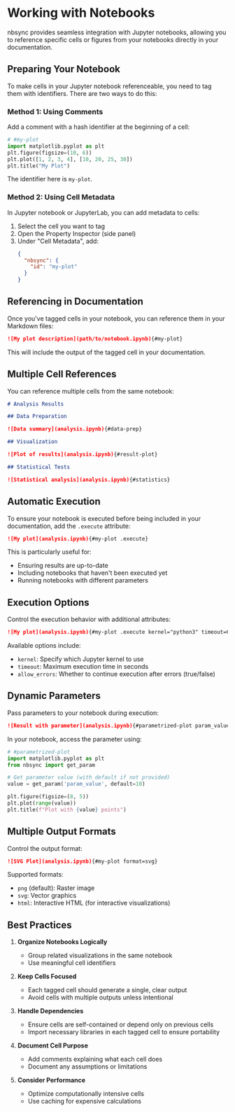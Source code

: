 # Working with Notebooks

nbsync provides seamless integration with Jupyter notebooks, allowing you to
reference specific cells or figures from your notebooks directly in your
documentation.

## Preparing Your Notebook

To make cells in your Jupyter notebook referenceable, you need to tag them with
identifiers. There are two ways to do this:

### Method 1: Using Comments

Add a comment with a hash identifier at the beginning of a cell:

```python
# #my-plot
import matplotlib.pyplot as plt
plt.figure(figsize=(10, 6))
plt.plot([1, 2, 3, 4], [10, 20, 25, 30])
plt.title("My Plot")
```

The identifier here is `my-plot`.

### Method 2: Using Cell Metadata

In Jupyter notebook or JupyterLab, you can add metadata to cells:

1. Select the cell you want to tag
2. Open the Property Inspector (side panel)
3. Under "Cell Metadata", add:
   ```json
   {
     "nbsync": {
       "id": "my-plot"
     }
   }
   ```

## Referencing in Documentation

Once you've tagged cells in your notebook, you can reference them in your
Markdown files:

```markdown
![My plot description](path/to/notebook.ipynb){#my-plot}
```

This will include the output of the tagged cell in your documentation.

## Multiple Cell References

You can reference multiple cells from the same notebook:

```markdown
# Analysis Results

## Data Preparation

![Data summary](analysis.ipynb){#data-prep}

## Visualization

![Plot of results](analysis.ipynb){#result-plot}

## Statistical Tests

![Statistical analysis](analysis.ipynb){#statistics}
```

## Automatic Execution

To ensure your notebook is executed before being included in your documentation,
add the `.execute` attribute:

```markdown
![My plot](analysis.ipynb){#my-plot .execute}
```

This is particularly useful for:

- Ensuring results are up-to-date
- Including notebooks that haven't been executed yet
- Running notebooks with different parameters

## Execution Options

Control the execution behavior with additional attributes:

```markdown
![My plot](analysis.ipynb){#my-plot .execute kernel="python3" timeout=60}
```

Available options include:

- `kernel`: Specify which Jupyter kernel to use
- `timeout`: Maximum execution time in seconds
- `allow_errors`: Whether to continue execution after errors (true/false)

## Dynamic Parameters

Pass parameters to your notebook during execution:

```markdown
![Result with parameter](analysis.ipynb){#parametrized-plot param_value=42}
```

In your notebook, access the parameter using:

```python
# #parametrized-plot
import matplotlib.pyplot as plt
from nbsync import get_param

# Get parameter value (with default if not provided)
value = get_param('param_value', default=10)

plt.figure(figsize=(8, 5))
plt.plot(range(value))
plt.title(f"Plot with {value} points")
```

## Multiple Output Formats

Control the output format:

```markdown
![SVG Plot](analysis.ipynb){#my-plot format=svg}
```

Supported formats:

- `png` (default): Raster image
- `svg`: Vector graphics
- `html`: Interactive HTML (for interactive visualizations)

## Best Practices

1. **Organize Notebooks Logically**

   - Group related visualizations in the same notebook
   - Use meaningful cell identifiers

2. **Keep Cells Focused**

   - Each tagged cell should generate a single, clear output
   - Avoid cells with multiple outputs unless intentional

3. **Handle Dependencies**

   - Ensure cells are self-contained or depend only on previous cells
   - Import necessary libraries in each tagged cell to ensure portability

4. **Document Cell Purpose**

   - Add comments explaining what each cell does
   - Document any assumptions or limitations

5. **Consider Performance**
   - Optimize computationally intensive cells
   - Use caching for expensive calculations
